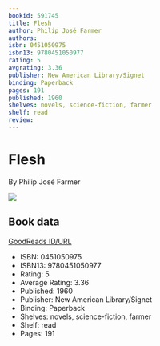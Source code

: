 ```yaml
---
bookid: 591745
title: Flesh
author: Philip José Farmer
authors: 
isbn: 0451050975
isbn13: 9780451050977
rating: 5
avgrating: 3.36
publisher: New American Library/Signet
binding: Paperback
pages: 191
published: 1960
shelves: novels, science-fiction, farmer
shelf: read
review: 
---
```


# Flesh

By Philip José Farmer

![](https://i.gr-assets.com/images/S/compressed.photo.goodreads.com/books/1222057642l/591745.jpg)

## Book data

[GoodReads ID/URL](https://www.goodreads.com/book/show/591745)

- ISBN: 0451050975
- ISBN13: 9780451050977
- Rating: 5
- Average Rating: 3.36
- Published: 1960
- Publisher: New American Library/Signet
- Binding: Paperback
- Shelves: novels, science-fiction, farmer
- Shelf: read
- Pages: 191

